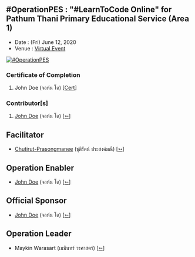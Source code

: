 ## #OperationPES : "#LearnToCode Online" for Pathum Thani Primary Educational Service (Area 1)

+ Date : (Fri) June 12, 2020
+ Venue : [Virtual Event](https://qrgo.page.link/6vfJu)

[![](/OperationPES/AfterTheMatch.jpg "#OperationPES")](#)

### Certificate of Completion

1. John Doe (จอห์น โด) [[Cert](OperationBSU/attendance/VXOpPES-20200612-John-Doe.pdf)]

### Contributor[s]

1. [John Doe](/OperationPES/VXOpPES-20200612-John-Doe.pdf) (จอห์น โด) [[➳](#)]

## Facilitator
+ [Chutirut-Prasongmanee](/OperationBSU/VXOpPES-20200612-Chutirut-Prasongmanee.pdf) (ชุติรัตน์ ประสงค์มณี) [[➳](https://www.facebook.com/chutirut.prasongmanee.7)]

## Operation Enabler
+ [John Doe](/OperationBSU/VXOpPES-20200612-John-Doe.pdf) (จอห์น โด) [[➳](https://www.facebook.com/chutirut.prasongmanee.7)]

## Official Sponsor
+ [John Doe](/OperationBSU/VXOpPES-20200612-John-Doe.pdf) (จอห์น โด) [[➳](https://www.facebook.com/chutirut.prasongmanee.7)]

## Operation Leader
+ Maykin Warasart (เมฆินทร์ วรศาสตร์) [[➳](http://mk.in.th)]
